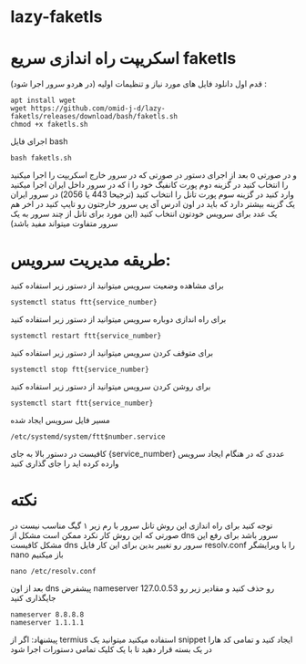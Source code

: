 # lazy-faketls

# اسکریپت راه اندازی سریع faketls

قدم اول
دانلود فایل های مورد نیاز و تنظیمات اولیه (در هردو سرور اجرا شود) :
```
apt install wget
wget https://github.com/omid-j-d/lazy-faketls/releases/download/bash/faketls.sh
chmod +x faketls.sh
```

اجرای فایل bash
```
bash faketls.sh
```
بعد از اجرای دستور در صورتی که در سرور خارج اسکریپت را اجرا میکنید o و در صورتی که در سرور داخل ایران اجرا میکنید i را انتخاب کنید 
در گزینه دوم پورت کانفیگ خود را وارد کنید
در گزینه سوم پورت تانل را انتخاب کنید (ترجیحا 443 یا 2056)
در سرور ایران یک گزینه بیشتر دارد که باید در اون ادرس آی پی سرور خارجتون رو تایپ کنید
در اخر هم یک عدد برای سرویس خودتون انتخاب کنید (این مورد برای تانل از چند سرور به یک سرور متفاوت میتواند مفید باشد)


# طریقه مدیریت سرویس:

برای مشاهده وضعیت سرویس میتوانید از دستور زیر استفاده کنید
```
systemctl status ftt{service_number}
```

برای راه اندازی دوباره سرویس میتوانید از دستور زیر استفاده کنید
```
systemctl restart ftt{service_number}
```

برای متوقف کردن سرویس میتوانید از دستور زیر استفاده کنید
```
systemctl stop ftt{service_number}
```

برای روشن کردن سرویس میتوانید از دستور زیر استفاده کنید
```
systemctl start ftt{service_number}
```

مسیر فایل سرویس ایجاد شده
```
/etc/systemd/system/ftt$number.service
```

کافیست در دستور بالا به جای {service_number} عددی که در هنگام ایجاد سرویس وارده کرده اید را جای گذاری کنید 

# نکته
توجه کنید برای راه اندازی این روش تانل سرور با رم زیر ۱ گیگ مناسب نیست 
در صورتی که این روش کار نکرد ممکن است مشکل از dns سرور باشد برای رفع این مشکل کافیست dns سرور رو تغییر بدین برای این کار فایل resolv.conf را با ویرایشگر nano باز میکنیم 

``` nano /etc/resolv.conf ```

بعد از اون dns پیشفرض nameserver 127.0.0.53 رو حذف کنید و مقادیر زیر رو جایگذاری کنید

```
nameserver 8.8.8.8
nameserver 1.1.1.1
```

پیشنهاد: اگر از termius استفاده میکنید میتوانید یک snippet ایجاد کنید و تمامی کد هارا در یک بسته قرار دهید تا با یک کلیک تمامی دستورات اجرا شود
